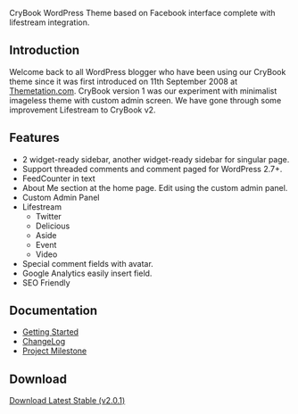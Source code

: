 CryBook WordPress Theme based on Facebook interface complete with lifestream integration.


## Introduction ##
Welcome back to all WordPress blogger who have been using our CryBook theme since it was first introduced on 11th September 2008 at [Themetation.com](http://themetation.com/2008/09/11/crybook/). CryBook version 1 was our experiment with minimalist imageless theme with custom admin screen. We have gone through some improvement Lifestream to CryBook v2.

## Features ##
  * 2 widget-ready sidebar, another widget-ready sidebar for singular page.
  * Support threaded comments and comment paged for WordPress 2.7+.
  * FeedCounter in text
  * About Me section at the home page. Edit using the custom admin panel.
  * Custom Admin Panel
  * Lifestream
    * Twitter
    * Delicious
    * Aside
    * Event
    * Video
  * Special comment fields with avatar.
  * Google Analytics easily insert field.
  * SEO Friendly

## Documentation ##
  * [Getting Started](GettingStarted.md)
  * [ChangeLog](ChangeLog.md)
  * [Project Milestone](Milestone.md)
## Download ##
[Download Latest Stable (v2.0.1)](http://crybook-wp.googlecode.com/files/crybook-2.0.1.zip)